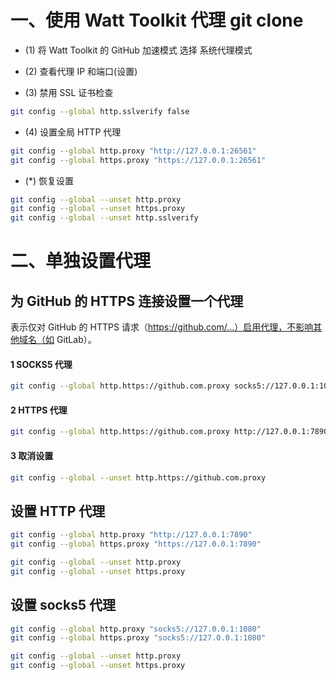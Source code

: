 # 一、使用 Watt Toolkit 代理 git clone

- (1) 将 Watt Toolkit 的 GitHub 加速模式 选择 系统代理模式

- (2) 查看代理 IP 和端口(设置)

- (3) 禁用 SSL 证书检查

```bash
git config --global http.sslverify false
```

- (4) 设置全局 HTTP 代理

```bash
git config --global http.proxy "http://127.0.0.1:26561"
git config --global https.proxy "https://127.0.0.1:26561"
```

- (*) 恢复设置

```bash
git config --global --unset http.proxy
git config --global --unset https.proxy
git config --global --unset http.sslverify
```

# 二、单独设置代理
## 为 GitHub 的 HTTPS 连接设置一个代理
表示仅对 GitHub 的 HTTPS 请求（https://github.com/...）启用代理，不影响其他域名（如 GitLab）。

#### 1 SOCKS5 代理
```bash
git config --global http.https://github.com.proxy socks5://127.0.0.1:1080
```

#### 2 HTTPS 代理
```bash
git config --global http.https://github.com.proxy http://127.0.0.1:7890
```

#### 3 取消设置
```bash
git config --global --unset http.https://github.com.proxy
```

## 设置 HTTP 代理
```bash
git config --global http.proxy "http://127.0.0.1:7890"
git config --global https.proxy "https://127.0.0.1:7890"

git config --global --unset http.proxy
git config --global --unset https.proxy
```

## 设置 socks5 代理
```bash
git config --global http.proxy "socks5://127.0.0.1:1080"
git config --global https.proxy "socks5://127.0.0.1:1080"

git config --global --unset http.proxy
git config --global --unset https.proxy
```
